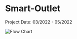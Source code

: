 # Smart-Outlet
Project Date: 03/2022 - 05/2022  
  
  
![Flow Chart](https://lucid.app/publicSegments/view/d4983612-9066-4df0-a114-557c2680bfc2/image.png)